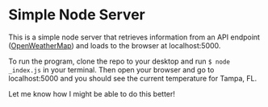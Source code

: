 # Simple Node Server

This is a simple node server that retrieves information from an API endpoint ([OpenWeatherMap](http://openweathermap.org)) and loads to the browser at localhost:5000.

To run the program, clone the repo to your desktop and run `$ node _index.js` in your terminal. Then open your browser and go to localhost:5000 and you should see the current temperature for Tampa, FL.

Let me know how I might be able to do this better!
